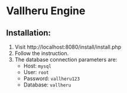 # Vallheru Engine

## Installation:

1. Visit http://localhost:8080/install/install.php
2. Follow the instruction. 
3. The database connection parameters are:
    - Host: `mysql`
    - User: `root`
    - Password: `vallheru123`
    - Database: `vallheru`